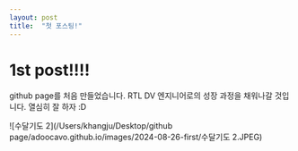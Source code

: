 ```yaml
---
layout: post
title:  "첫 포스팅!"
---
```


# 1st post!!!!

github page를 처음 만들었습니다.
RTL DV 엔지니어로의 성장 과정을 채워나갈 것입니다.
열심히 잘 하자 :D

![수달기도 2](/Users/khangju/Desktop/github page/adoocavo.github.io/images/2024-08-26-first/수달기도 2.JPEG)
